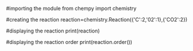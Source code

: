 #importing the module
from chempy import chemistry

#creating the reaction
reaction=chemistry.Reaction({'C':2,'02':1},{'CO2':2})

#displaying the reaction 
print(reaction)

#displaying the reaction order
print(reaction.order())
